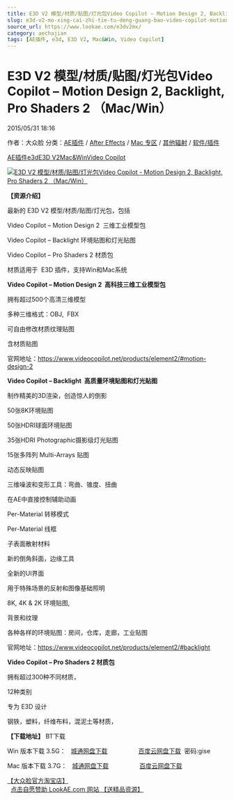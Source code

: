 ```yaml
---
title: E3D V2 模型/材质/贴图/灯光包Video Copilot – Motion Design 2, Backlight, Pro Shaders 2 （Mac/Win）
slug: e3d-v2-mo-xing-cai-zhi-tie-tu-deng-guang-bao-video-copilot-motion-design-2-backlight-pro-shaders-2-mac-win
source_url: https://www.lookae.com/e3dv2mx/
category: aechajian
tags: [AE插件, e3d, E3D V2, Mac&Win, Video Copilot]
---
```

# E3D V2 模型/材质/贴图/灯光包Video Copilot – Motion Design 2, Backlight, Pro Shaders 2 （Mac/Win）

2015/05/31 18:16

作者：大众脸
分类：[AE插件](https://www.lookae.com/after-effects/aechajian/) / [After Effects](https://www.lookae.com/after-effects/) / [Mac 专区](https://www.lookae.com/mac-osx/) / [其他辐射](https://www.lookae.com/others/) / [软件/插件](https://www.lookae.com/qitarjcj/)

[AE插件](https://www.lookae.com/tag/ae%e6%8f%92%e4%bb%b6/)[e3d](https://www.lookae.com/tag/e3d/)[E3D V2](https://www.lookae.com/tag/e3d-v2/)[Mac&Win](https://www.lookae.com/tag/macwin/)[Video Copilot](https://www.lookae.com/tag/video-copilot/)

[![E3D V2 模型/材质/贴图/灯光包Video Copilot - Motion Design 2, Backlight, Pro Shaders 2 （Mac/Win）](https://www.lookae.com/wp-content/uploads/2015/05/E3DV2MX.jpg "E3D V2 模型/材质/贴图/灯光包Video Copilot - Motion Design 2, Backlight, Pro Shaders 2 （Mac/Win）-LookAE.com")](https://www.lookae.com/wp-content/uploads/2015/05/E3DV2MX.jpg)

**【资源介绍】**

最新的 E3D V2 模型/材质/贴图/灯光包，包括

Video Copilot – Motion Design 2  三维工业模型包

Video Copilot – Backlight 环境贴图和灯光贴图

Video Copilot – Pro Shaders 2 材质包

材质适用于  E3D 插件，支持Win和Mac系统

**Video Copilot – Motion Design 2  高科技三维工业模型包**

拥有超过500个高清三维模型

多种三维格式：OBJ,  FBX

可自由修改材质纹理贴图

含材质贴图

官网地址：https://www.videocopilot.net/products/element2/#motion-design-2

**Video Copilot – Backlight  高质量环境贴图和灯光贴图**

制作精美的3D渲染，创造惊人的倒影

50张8K环境贴图

50张HDRI球面环境贴图

35张HDRI Photographic摄影级灯光贴图

15张多阵列 Multi-Arrays 贴图

动态反映贴图

三维噪波和变形工具：弯曲、锥度、扭曲

在AE中直接控制辅助动画

Per-Material 转移模式

Per-Material 线框

子表面散射材料

新的倒角斜面，边缘工具

全新的UI界面

用于特殊场景的反射和图像基础照明

8K, 4K & 2K 环境贴图,

背景和纹理

各种各样的环境贴图：房间，仓库，走廊，工业贴图

官网地址：https://www.videocopilot.net/products/element2/#backlight

**Video Copilot – Pro Shaders 2 材质包**

拥有超过300种不同材质，

12种类别

专为 E3D 设计

钢铁，塑料，纤维布料，混泥土等材质，

**【下载地址】** BT下载

Win 版本下载 3.5G：   [城通网盘下载](https://www.400gb.com/file/97338419)                  [百度云网盘下载](https://pan.baidu.com/s/19wJdqnAfrOsdFc0YZ-baAA)  密码:gise

Mac 版本下载 3.7G：   [城通网盘下载](https://www.400gb.com/file/97338416)                  [百度云网盘下载](https://pan.baidu.com/s/1c0jhPsO)

[【大众脸官方淘宝店】](https://lookae.taobao.com/)                [点击自愿赞助 LookAE.com 网站 【送精品资源】](https://www.lookae.com/sponsor/)
